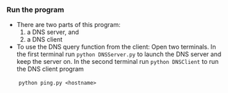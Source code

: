 ### Run the program

- There are two parts of this program:
  1) a DNS server, and
  2) a DNS client
- To use the DNS query function from the client:
Open two terminals. 
In the first terminal run ```python DNSServer.py``` to launch the DNS server and keep the server on.
In the second terminal run ```python DNSClient``` to run the DNS client program

&emsp;&emsp;`python ping.py <hostname>`